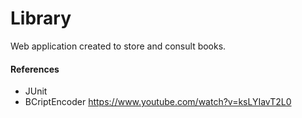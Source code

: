 # Library
Web application created to store and consult books.

#### References
- JUnit
- BCriptEncoder
https://www.youtube.com/watch?v=ksLYIavT2L0

